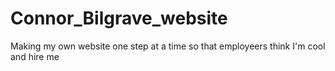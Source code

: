 # Connor_Bilgrave_website
Making my own website one step at a time so that employeers think I'm cool and hire me
